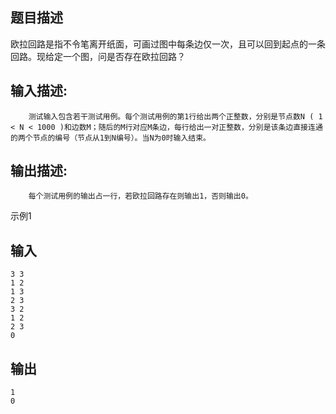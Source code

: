 ## 题目描述

​    欧拉回路是指不令笔离开纸面，可画过图中每条边仅一次，且可以回到起点的一条回路。现给定一个图，问是否存在欧拉回路？

## 输入描述:

```
    测试输入包含若干测试用例。每个测试用例的第1行给出两个正整数，分别是节点数N ( 1 < N < 1000 )和边数M；随后的M行对应M条边，每行给出一对正整数，分别是该条边直接连通的两个节点的编号（节点从1到N编号）。当N为0时输入结束。
```

## 输出描述:

```
    每个测试用例的输出占一行，若欧拉回路存在则输出1，否则输出0。
```

示例1

## 输入

```
3 3
1 2
1 3
2 3
3 2
1 2
2 3
0

```

## 输出

```
1
0
```